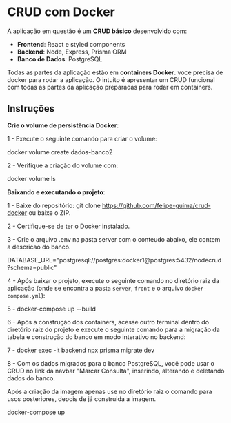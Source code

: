 # CRUD com Docker

A aplicação em questão é um **CRUD básico** desenvolvido com:

- **Frontend**: React e styled components
- **Backend**: Node, Express, Prisma ORM
- **Banco de Dados**: PostgreSQL

Todas as partes da aplicação estão em **containers Docker**. voce precisa de docker para rodar a aplicação. O intuito é apresentar um CRUD funcional com todas as partes da aplicação preparadas para rodar em containers.


## Instruções

**Crie o volume de persistência Docker**:

1 - Execute o seguinte comando para criar o volume: 

docker volume create dados-banco2

2 - Verifique a criação do volume com:
  
docker volume ls


**Baixando e executando o projeto**:

1 - Baixe do repositório:
  git clone https://github.com/felipe-guima/crud-docker
  ou baixe o ZIP.
  
2 - Certifique-se de ter o Docker instalado.

3 - Crie o arquivo .env na pasta server com o conteudo abaixo, ele contem a descricao do banco.

  DATABASE_URL="postgresql://postgres:docker1@postgres:5432/nodecrud?schema=public"
  
4 - Após baixar o projeto, execute o seguinte comando no diretório raiz da aplicação (onde se encontra a pasta `server`, `front` e o arquivo `docker-compose.yml`):

5 - docker-compose up --build

6 - Após a construção dos containers, acesse outro terminal dentro do diretório raiz do projeto e execute o seguinte comando para a migração da tabela e construção do banco em modo interativo no backend:

7 - docker exec -it backend npx prisma migrate dev

8 - Com os dados migrados para o banco PostgreSQL, você pode usar o CRUD no link da navbar "Marcar Consulta", inserindo, alterando e deletando dados do banco.

Após a criação da imagem apenas use no diretório raiz o comando para usos posteriores, depois de já construida a imagem.

docker-compose up
